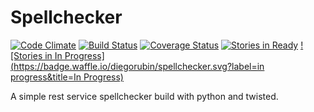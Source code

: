 # Spellchecker

[![Code Climate](https://codeclimate.com/github/diegorubin/spellchecker.png)](https://codeclimate.com/github/diegorubin/spellchecker) 
[![Build Status](https://travis-ci.org/diegorubin/spellchecker.svg)](https://travis-ci.org/diegorubin/spellchecker) 
[![Coverage Status](https://coveralls.io/repos/diegorubin/spellchecker/badge.png?branch=master)](https://coveralls.io/r/diegorubin/spellchecker?branch=master)
[![Stories in Ready](https://badge.waffle.io/diegorubin/spellchecker.svg?label=ready&title=Ready)](http://waffle.io/diegorubin/spellchecker)
[![Stories in In Progress](https://badge.waffle.io/diegorubin/spellchecker.svg?label=in progress&title=In Progress)](http://waffle.io/diegorubin/spellchecker)

A simple rest service  spellchecker build with python and twisted.

